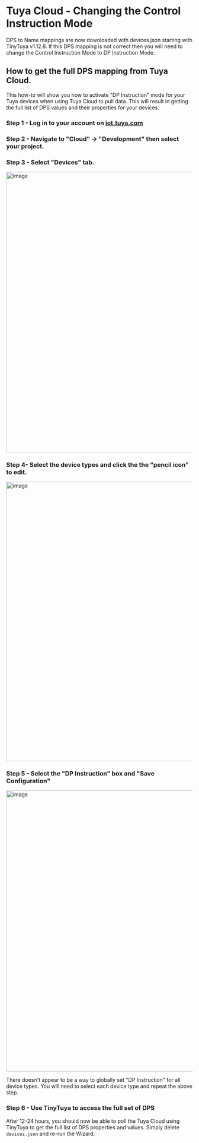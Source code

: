 # Tuya Cloud - Changing the Control Instruction Mode

DPS to Name mappings are now downloaded with devices.json starting with TinyTuya v1.12.8.  If this DPS mapping is not correct then you will need to change the Control Instruction Mode to DP Instruction Mode.

## How to get the full DPS mapping from Tuya Cloud.

This how-to will show you how to activate “DP Instruction” mode for your Tuya devices when using Tuya Cloud to pull data.  This will result in getting the full list of DPS values and their properties for your devices.

### Step 1 - Log in to your account on [iot.tuya.com](iot.tuya.com)

### Step 2 - Navigate to "Cloud" -> "Development" then select your project.

### Step 3 - Select "Devices" tab.

<img width="756" alt="image" src="https://user-images.githubusercontent.com/836718/218344965-8f6cd378-d8fd-4e46-b35e-5e2ba2d3a9d4.png">

### Step 4- Select the device types and click the the "pencil icon" to edit. 

<img width="753" alt="image" src="https://user-images.githubusercontent.com/836718/218361449-f8c03832-8be3-4b25-b2cd-223dc2c89923.png">

### Step 5 - Select the "DP Instruction" box and "Save Configuration"

<img width="757" alt="image" src="https://user-images.githubusercontent.com/836718/218344985-41183289-ee0e-4484-aa8d-7489fc3a9f15.png">

There doesn't appear to be a way to globally set "DP Instruction" for all device types.  You will need to select each device type and repeat the above step.

### Step 6 - Use TinyTuya to access the full set of DPS

After 12-24 hours, you should now be able to poll the Tuya Cloud using TinyTuya to get the full list of DPS properties and values.  Simply delete `devices.json` and re-run the Wizard.
